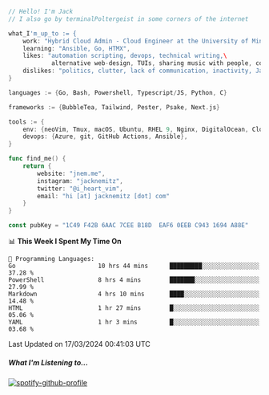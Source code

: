 ```go
// Hello! I'm Jack
// I also go by terminalPoltergeist in some corners of the internet

what_I'm_up_to := {
    work: "Hybrid Cloud Admin - Cloud Engineer at the University of Minnesota",
    learning: "Ansible, Go, HTMX",
    likes: "automation scripting, devops, technical writing,\
            alternative web-design, TUIs, sharing music with people, coffee",
    dislikes: "politics, clutter, lack of communication, inactivity, Java",
}

languages := {Go, Bash, Powershell, Typescript/JS, Python, C}

frameworks := {BubbleTea, Tailwind, Pester, Psake, Next.js}

tools := {
    env: {neoVim, Tmux, macOS, Ubuntu, RHEL 9, Nginx, DigitalOcean, Cloudflare},
    devops: {Azure, git, GitHub Actions, Ansible},
}

func find_me() {
    return {
        website: "jnem.me",
        instagram: "jacknemitz",
        twitter: "@i_heart_vim",
        email: "hi [at] jacknemitz [dot] com"
    }
}

const pubKey = "1C49 F42B 6AAC 7CEE B18D  EAF6 0EEB C943 1694 A88E"
```

<!--START_SECTION:waka-->
📊 **This Week I Spent My Time On** 

```text
💬 Programming Languages: 
Go                       10 hrs 44 mins      █████████░░░░░░░░░░░░░░░░   37.28 % 
PowerShell               8 hrs 4 mins        ███████░░░░░░░░░░░░░░░░░░   27.99 % 
Markdown                 4 hrs 10 mins       ████░░░░░░░░░░░░░░░░░░░░░   14.48 % 
HTML                     1 hr 27 mins        █░░░░░░░░░░░░░░░░░░░░░░░░   05.06 % 
YAML                     1 hr 3 mins         █░░░░░░░░░░░░░░░░░░░░░░░░   03.68 % 
```


 Last Updated on 17/03/2024 00:41:03 UTC
<!--END_SECTION:waka-->

##### What I'm Listening to...

[![spotify-github-profile](https://spotify-github-profile.vercel.app/api/view?uid=jack.nemitz&cover_image=true&show_offline=true&bar_color=53b14f&bar_color_cover=false&background_color=121212FF)](https://spotify-github-profile.vercel.app/api/view?uid=jack.nemitz&redirect=true)
